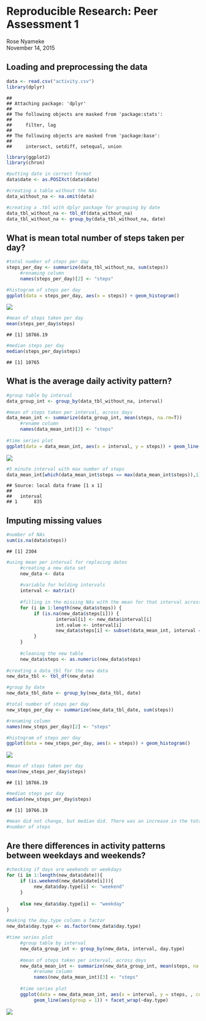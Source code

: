 # Reproducible Research: Peer Assessment 1
Rose Nyameke  
November 14, 2015  


## Loading and preprocessing the data

```r
data <- read.csv("activity.csv")
library(dplyr)
```

```
## 
## Attaching package: 'dplyr'
## 
## The following objects are masked from 'package:stats':
## 
##     filter, lag
## 
## The following objects are masked from 'package:base':
## 
##     intersect, setdiff, setequal, union
```

```r
library(ggplot2)
library(chron)

#putting date in correct format
data$date <- as.POSIXct(data$date)

#creating a table without the NAs
data_without_na <- na.omit(data)

#creating a .tbl with dplyr package for grouping by date
data_tbl_without_na <- tbl_df(data_without_na)
data_tbl_without_na <- group_by(data_tbl_without_na, date)
```

## What is mean total number of steps taken per day?

```r
#total number of steps per day
steps_per_day <- summarize(data_tbl_without_na, sum(steps))
     #renaming column
     names(steps_per_day)[2] <- "steps"

#histogram of steps per day
ggplot(data = steps_per_day, aes(x = steps)) + geom_histogram()
```

![](PA1_template_files/figure-html/stepsday-1.png) 

```r
#mean of steps taken per day
mean(steps_per_day$steps)
```

```
## [1] 10766.19
```

```r
#median steps per day
median(steps_per_day$steps)
```

```
## [1] 10765
```

## What is the average daily activity pattern?

```r
#group table by interval
data_group_int <- group_by(data_tbl_without_na, interval)

#mean of steps taken per interval, across days
data_mean_int <- summarize(data_group_int, mean(steps, na.rm=T))
     #rename column
     names(data_mean_int)[2] <- "steps"
     
#time series plot
ggplot(data = data_mean_int, aes(x = interval, y = steps)) + geom_line(aes(group = 1))
```

![](PA1_template_files/figure-html/dailyact-1.png) 

```r
#5 minute interval with max number of steps
data_mean_int[which(data_mean_int$steps == max(data_mean_int$steps)),1]
```

```
## Source: local data frame [1 x 1]
## 
##   interval
## 1      835
```

## Imputing missing values

```r
#number of NAs
sum(is.na(data$steps))
```

```
## [1] 2304
```

```r
#using mean per interval for replacing dates
     #creating a new data set
     new_data <- data
     
     #variable for holding intervals
     interval <- matrix()
     
     #filling in the missing NAs with the mean for that interval across all days
     for (i in 1:length(new_data$steps)) {
          if (is.na(new_data$steps[i])) {
                  interval[i] <- new_data$interval[i]
                  int.value <- interval[i]
                  new_data$steps[i] <- subset(data_mean_int, interval == int.value)[1,2]
          }
     }
     
     #cleaning the new table
     new_data$steps <- as.numeric(new_data$steps)
     
#creating a data_tbl for the new data
new_data_tbl <- tbl_df(new_data)

#group by date
new_data_tbl_date <- group_by(new_data_tbl, date)

#total number of steps per day
new_steps_per_day <- summarize(new_data_tbl_date, sum(steps))

#renaming column
names(new_steps_per_day)[2] <- "steps"

#histogram of steps per day
ggplot(data = new_steps_per_day, aes(x = steps)) + geom_histogram()
```

![](PA1_template_files/figure-html/missingval-1.png) 

```r
#mean of steps taken per day
mean(new_steps_per_day$steps)
```

```
## [1] 10766.19
```

```r
#median steps per day
median(new_steps_per_day$steps)
```

```
## [1] 10766.19
```

```r
#mean did not change, but median did. There was an increase in the total daily
#number of steps
```


## Are there differences in activity patterns between weekdays and weekends?

```r
#checking if days are weekends or weekdays
for (i in 1:length(new_data$date)){
     if (is.weekend(new_data$date[i])){
          new_data$day.type[i] <- "weekend"
     }
     
     else new_data$day.type[i] <- "weekday"
}

#making the day.type column a factor
new_data$day.type <- as.factor(new_data$day.type)

#time series plot
     #group table by interval
     new_data_group_int <- group_by(new_data, interval, day.type)
     
     #mean of steps taken per interval, across days
     new_data_mean_int <- summarize(new_data_group_int, mean(steps, na.rm=T))
          #rename column
          names(new_data_mean_int)[3] <- "steps"
          
     #time series plot
     ggplot(data = new_data_mean_int, aes(x = interval, y = steps, , color = day.type)) +
          geom_line(aes(group = 1)) + facet_wrap(~day.type)
```

![](PA1_template_files/figure-html/weekend-1.png) 
